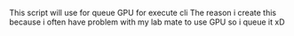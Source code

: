 This script will use for queue GPU for execute cli
The reason i create this because i often have problem with my lab mate to use GPU so i queue it xD